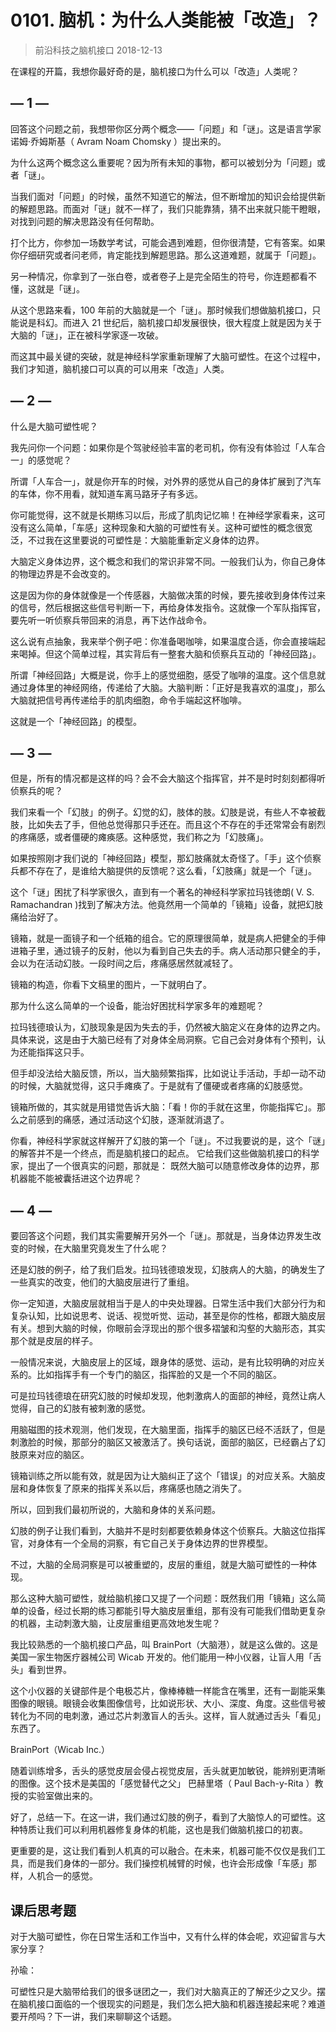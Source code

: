 # 0101. 脑机：为什么人类能被「改造」？
> 前沿科技之脑机接口
2018-12-13

在课程的开篇，我想你最好奇的是，脑机接口为什么可以「改造」人类呢？

## — 1 —

回答这个问题之前，我想带你区分两个概念——「问题」和「谜」。这是语言学家诺姆·乔姆斯基（ Avram Noam Chomsky ）提出来的。

为什么这两个概念这么重要呢？因为所有未知的事物，都可以被划分为「问题」或者「谜」。

当我们面对「问题」的时候，虽然不知道它的解法，但不断增加的知识会给提供新的解题思路。而面对「谜」就不一样了，我们只能靠猜，猜不出来就只能干瞪眼，对找到问题的解决思路没有任何帮助。

打个比方，你参加一场数学考试，可能会遇到难题，但你很清楚，它有答案。如果你仔细研究或者问老师，肯定能找到解题思路。那么这道难题，就属于「问题」。

另一种情况，你拿到了一张白卷，或者卷子上是完全陌生的符号，你连题都看不懂，这就是「谜」。

从这个思路来看，100 年前的大脑就是一个「谜」。那时候我们想做脑机接口，只能说是科幻。而进入 21 世纪后，脑机接口却发展很快，很大程度上就是因为关于大脑的「谜」，正在被科学家逐一攻破。

而这其中最关键的突破，就是神经科学家重新理解了大脑可塑性。在这个过程中，我们才知道，脑机接口可以真的可以用来「改造」人类。

## — 2 —

什么是大脑可塑性呢？

我先问你一个问题：如果你是个驾驶经验丰富的老司机，你有没有体验过「人车合一」的感觉呢？

所谓「人车合一」，就是你开车的时候，对外界的感觉从自己的身体扩展到了汽车的车体，你不用看，就知道车离马路牙子有多远。

你可能觉得，这不就是长期练习以后，形成了肌肉记忆嘛！在神经学家看来，这可没有这么简单，「车感」这种现象和大脑的可塑性有关。这种可塑性的概念很宽泛，不过我在这里要说的可塑性是：大脑能重新定义身体的边界。

大脑定义身体边界，这个概念和我们的常识非常不同。一般我们认为，你自己身体的物理边界是不会改变的。

这是因为你的身体就像是一个传感器，大脑做决策的时候，要先接收到身体传过来的信号，然后根据这些信号判断一下，再给身体发指令。这就像一个军队指挥官，要先听一听侦察兵带回来的消息，再下达作战命令。

这么说有点抽象，我来举个例子吧：你准备喝咖啡，如果温度合适，你会直接端起来喝掉。但这个简单过程，其实背后有一整套大脑和侦察兵互动的「神经回路」。

所谓「神经回路」大概是说，你手上的感觉细胞，感受了咖啡的温度。这个信息就通过身体里的神经网络，传递给了大脑。大脑判断：「正好是我喜欢的温度」，那么大脑就把信号再传递给手的肌肉细胞，命令手端起这杯咖啡。

这就是一个「神经回路」的模型。

## — 3 —

但是，所有的情况都是这样的吗？会不会大脑这个指挥官，并不是时时刻刻都得听侦察兵的呢？

我们来看一个「幻肢」的例子。幻觉的幻，肢体的肢。幻肢是说，有些人不幸被截肢，比如失去了手，但他总觉得那只手还在。而且这个不存在的手还常常会有剧烈的疼痛感，或者僵硬的瘫痪感。这种感觉，我们称之为「幻肢痛」。

如果按照刚才我们说的「神经回路」模型，那幻肢痛就太奇怪了。「手」这个侦察兵都不存在了，是谁给大脑提供的反馈呢？这么看，「幻肢痛」就是一个「谜」。

这个「谜」困扰了科学家很久，直到有一个著名的神经科学家拉玛钱徳朗( V. S. Ramachandran )找到了解决方法。他竟然用一个简单的「镜箱」设备，就把幻肢痛给治好了。

镜箱，就是一面镜子和一个纸箱的组合。它的原理很简单，就是病人把健全的手伸进箱子里，通过镜子的反射，他以为看到自己失去的手。病人活动那只健全的手，会以为在活动幻肢。一段时间之后，疼痛感居然就减轻了。

镜箱的构造，你看下文稿里的图片，一下就明白了。

那为什么这么简单的一个设备，能治好困扰科学家多年的难题呢？

拉玛钱德琅认为，幻肢现象是因为失去的手，仍然被大脑定义在身体的边界之内。具体来说，这是由于大脑已经有了对身体全局洞察。它自己会对身体有个预判，认为还能指挥这只手。 

但手却没法给大脑反馈，所以，当大脑频繁指挥，比如说让手活动，手却一动不动的时候，大脑就觉得，这只手瘫痪了。于是就有了僵硬或者疼痛的幻肢感觉。

镜箱所做的，其实就是用错觉告诉大脑：「看！你的手就在这里，你能指挥它」。那么之前感到的痛感，通过活动这个幻肢，逐渐就消退了。

你看，神经科学家就这样解开了幻肢的第一个「谜」。不过我要说的是，这个「谜」的解答并不是一个终点，而是脑机接口的起点。
它给我们这些做脑机接口的科学家，提出了一个很真实的问题，那就是： 既然大脑可以随意修改身体的边界，那机器能不能被囊括进这个边界呢？

## — 4 —

要回答这个问题，我们其实需要解开另外一个「谜」。那就是，当身体边界发生改变的时候，在大脑里究竟发生了什么呢？

还是幻肢的例子，给了我们启发。拉玛钱德琅发现，幻肢病人的大脑，的确发生了一些真实的改变，他们的大脑皮层进行了重组。

你一定知道，大脑皮层就相当于是人的中央处理器。日常生活中我们大部分行为和复杂认知，比如说思考、说话、视觉听觉、运动，甚至是你的性格，都跟大脑皮层有关。想到大脑的时候，你眼前会浮现出的那个很多褶皱和沟壑的大脑形态，其实那个就是皮层的样子。

一般情况来说，大脑皮层上的区域，跟身体的感觉、运动，是有比较明确的对应关系的。比如指挥手有一个专门的脑区，指挥脸的又是一个不同的脑区。

可是拉玛钱德琅在研究幻肢的时候却发现，他刺激病人的面部的神经，竟然让病人觉得，自己的幻肢有被刺激的感觉。

用脑磁图的技术观测，他们发现，在大脑里面，指挥手的脑区已经不活跃了，但是刺激脸的时候，那部分的脑区又被激活了。换句话说，面部的脑区，已经霸占了幻肢原来对应的脑区。

镜箱训练之所以能有效，就是因为让大脑纠正了这个「错误」的对应关系。大脑皮层和身体恢复了原来的指挥关系以后，疼痛感也随之消失了。

所以，回到我们最初所说的，大脑和身体的关系问题。

幻肢的例子让我们看到，大脑并不是时刻都要依赖身体这个侦察兵。大脑这位指挥官，对身体有一个全局的洞察，有它自己关于身体边界的世界模型。

不过，大脑的全局洞察是可以被重塑的，皮层的重组，就是大脑可塑性的一种体现。

那么这种大脑可塑性，就给脑机接口又提了一个问题：既然我们用「镜箱」这么简单的设备，经过长期的练习都能引导大脑皮层重组，那有没有可能我们借助更复杂的机器，主动刺激大脑，让皮层重组更高效地发生呢？

我比较熟悉的一个脑机接口产品，叫 BrainPort（大脑港），就是这么做的。这是美国一家生物医疗器械公司 Wicab 开发的。他们能用一种小仪器，让盲人用「舌头」看到世界。

这个小仪器的关键部件是个电极芯片，像棒棒糖一样能含在嘴里，还有一副能采集图像的眼镜。眼镜会收集图像信号，比如说形状、大小、深度、角度。这些信号被转化为不同的电刺激，通过芯片刺激盲人的舌头。这样，盲人就通过舌头「看见」东西了。

BrainPort（Wicab Inc.）

随着训练增多，舌头的感觉皮层会侵占视觉皮层，舌头就更加敏锐，能辨别更清晰的图像。这个技术是美国的「感觉替代之父」 巴赫里塔（ Paul Bach-y-Rita ）教授的实验室做出来的。

好了，总结一下。在这一讲，我们通过幻肢的例子，看到了大脑惊人的可塑性。这种特质让我们可以利用机器修复身体的机能，这也是我们做脑机接口的初衷。

更重要的是，这让我们看到人机真的可以融合。在未来，机器可能不仅仅是我们工具，而是我们身体的一部分。我们操控机械臂的时候，也许会形成像「车感」那样，人机合一的感觉。

## 课后思考题

对于大脑可塑性，你在日常生活和工作当中，又有什么样的体会呢，欢迎留言与大家分享？

孙瑜：

可塑性只是大脑带给我们的很多谜团之一，我们对大脑真正的了解还少之又少。摆在脑机接口面临的一个很现实的问题是，我们怎么把大脑和机器连接起来呢？难道要开颅吗？下一讲，我们来聊聊这个话题。